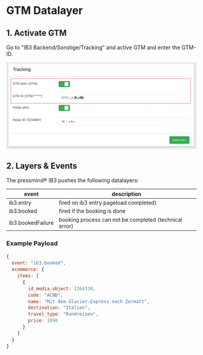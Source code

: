 # GTM Datalayer

## 1. Activate GTM
Go to "IB3 Backend/Sonstige/Tracking" and active GTM and enter the GTM-ID.

![](assets/gtm-datalayer-01.jpg)

## 2. Layers & Events
The pressmind® IB3 pushes the following datalayers:

| event | description |
| --- | ---- |
|ib3.entry | fired on ib3 entry pageload completed)|
|ib3.booked| fired if the booking is done|
|ib3.bookedFailure| booking process can not be completed (technical error)|

### Example Payload
```js
{
  event: "ib3.booked",
  ecommerce: {
    items: [
      {
        id_media_object: 1264338,
        code: "ACND",
        name: "Mit dem Glacier-Express nach Zermatt",
        destination: "Italien",
        travel_type: "Rundreisen",
        price: 1098
      }
    ]
  }
}
```


